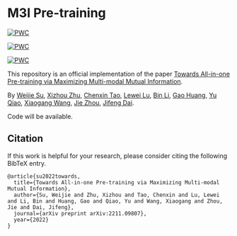 # M3I Pre-training

[![PWC](https://img.shields.io/endpoint.svg?url=https://paperswithcode.com/badge/towards-all-in-one-pre-training-via/object-detection-on-coco)](https://paperswithcode.com/sota/object-detection-on-coco?p=towards-all-in-one-pre-training-via)

[![PWC](https://img.shields.io/endpoint.svg?url=https://paperswithcode.com/badge/towards-all-in-one-pre-training-via/semantic-segmentation-on-ade20k)](https://paperswithcode.com/sota/semantic-segmentation-on-ade20k?p=towards-all-in-one-pre-training-via)

[![PWC](https://img.shields.io/endpoint.svg?url=https://paperswithcode.com/badge/towards-all-in-one-pre-training-via/image-classification-on-imagenet)](https://paperswithcode.com/sota/image-classification-on-imagenet?p=towards-all-in-one-pre-training-via)

This repository is an official implementation of the paper [Towards All-in-one Pre-training via Maximizing Multi-modal Mutual Information](https://arxiv.org/abs/2211.09807).

By [Weijie Su](https://scholar.google.com/citations?user=ECDe6IIAAAAJ&hl=en), [Xizhou Zhu](https://scholar.google.com/citations?user=02RXI00AAAAJ&hl=en), [Chenxin Tao](https://scholar.google.com/citations?user=sXHFIBkAAAAJ&hl=en), [Lewei Lu](https://scholar.google.com/citations?user=zdgKJXIAAAAJ&hl=en), [Bin Li](http://staff.ustc.edu.cn/~binli/), [Gao Huang](http://www.gaohuang.net/), [Yu Qiao](https://scholar.google.com/citations?user=gFtI-8QAAAAJ&hl=en), [Xiaogang Wang](https://scholar.google.com/citations?user=-B5JgjsAAAAJ&hl=en), [Jie Zhou](https://scholar.google.com/citations?user=6a79aPwAAAAJ&hl=en), [Jifeng Dai](https://jifengdai.org/).

Code will be available.

## Citation

If this work is helpful for your research, please consider citing the following BibTeX entry.

```
@article{su2022towards,
  title={Towards All-in-one Pre-training via Maximizing Multi-modal Mutual Information},
  author={Su, Weijie and Zhu, Xizhou and Tao, Chenxin and Lu, Lewei and Li, Bin and Huang, Gao and Qiao, Yu and Wang, Xiaogang and Zhou, Jie and Dai, Jifeng},
  journal={arXiv preprint arXiv:2211.09807},
  year={2022}
}
```

